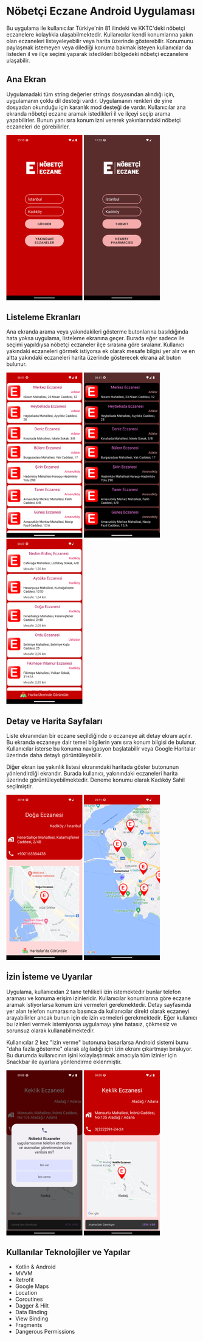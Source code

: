 # Nöbetçi Eczane Android Uygulaması

Bu uygulama ile kullanıcılar Türkiye'nin 81 ilindeki ve KKTC'deki nöbetçi eczanelere kolaylıkla ulaşabilmektedir. Kullanıcılar kendi konumlarına yakın olan eczaneleri listeyeleyebilir veya harita üzerinde gösterebilir. Konumunu paylaşmak istemeyen veya dilediği konuma bakmak isteyen kullanıcılar da listeden il ve ilçe seçimi yaparak istedikleri bölgedeki nöbetçi eczanelere ulaşabilir.

## Ana Ekran

Uygulamadaki tüm string değerler strings dosyasından alındığı için, uygulamanın çoklu dil desteği vardır. Uygulamanın renkleri de yine dosyadan okunduğu için karanlık mod desteği de vardır. Kullanıcılar ana ekranda nöbetçi eczane aramak istedikleri il ve ilçeyi seçip arama yapabilirler. Bunun yanı sıra konum izni vererek yakınlarındaki nöbetçi eczaneleri de görebilirler.

<a href="https://github.com/yemregul94/Android-Nobetci-Eczane/blob/main/screenshots/TR/main_light.png" target="_blank">
<img src="https://github.com/yemregul94/Android-Nobetci-Eczane/blob/main/screenshots/TR/main_light.png" width="200" style="max-width:100%;"></a>

<a href="https://github.com/yemregul94/Android-Nobetci-Eczane/blob/main/screenshots/EN/main_dark.png" target="_blank">
<img src="https://github.com/yemregul94/Android-Nobetci-Eczane/blob/main/screenshots/EN/main_dark.png" width="200" style="max-width:100%;"></a>


## Listeleme Ekranları

Ana ekranda arama veya yakındakileri gösterme butonlarına basıldığında hata yoksa uygulama, listeleme ekranına geçer. Burada eğer sadece ile seçimi yapıldıysa nöbetçi eczaneler ilçe sırasına göre sıralanır. Kullanıcı yakındaki eczaneleri görmek istiyorsa ek olarak mesafe bilgisi yer alır ve en altta yakındaki eczaneleri harita üzerinde gösterecek ekrana ait buton bulunur.

<a href="https://github.com/yemregul94/Android-Nobetci-Eczane/blob/main/screenshots/TR/list_county.png" target="_blank">
<img src="https://github.com/yemregul94/Android-Nobetci-Eczane/blob/main/screenshots/TR/list_county.png" width="200" style="max-width:100%;"></a>

<a href="https://github.com/yemregul94/Android-Nobetci-Eczane/blob/main/screenshots/TR/list_county_dark.png" target="_blank">
<img src="https://github.com/yemregul94/Android-Nobetci-Eczane/blob/main/screenshots/TR/list_county_dark.png" width="200" style="max-width:100%;"></a>

<a href="https://github.com/yemregul94/Android-Nobetci-Eczane/blob/main/screenshots/TR/list_distance.png" target="_blank">
<img src="https://github.com/yemregul94/Android-Nobetci-Eczane/blob/main/screenshots/TR/list_distance.png" width="200" style="max-width:100%;"></a>

## Detay ve Harita Sayfaları

Liste ekranından bir eczane seçildiğinde o eczaneye ait detay ekranı açılır. Bu ekranda eczaneye dair temel bilgilerin yanı sıra konum bilgisi de bulunur. Kullanıcılar isterse bu konuma navigasyon başlatabilir veya Google Haritalar üzerinde daha detaylı görüntüleyebilir. 

Diğer ekran ise yakınlık listesi ekranındaki haritada göster butonunun yönlendirdiği ekrandır. Burada kullanıcı, yakınındaki eczaneleri harita üzerinde görüntüleyebilmektedir. Deneme konumu olarak Kadıköy Sahil seçilmiştir.

<a href="https://github.com/yemregul94/Android-Nobetci-Eczane/blob/main/screenshots/TR/details.png" target="_blank">
<img src="https://github.com/yemregul94/Android-Nobetci-Eczane/blob/main/screenshots/TR/details.png" width="200" style="max-width:100%;"></a>

<a href="https://github.com/yemregul94/Android-Nobetci-Eczane/blob/main/screenshots/TR/map_nearby.png" target="_blank">
<img src="https://github.com/yemregul94/Android-Nobetci-Eczane/blob/main/screenshots/TR/map_nearby.png" width="200" style="max-width:100%;"></a>

## İzin İsteme ve Uyarılar

Uygulama, kullanıcıdan 2 tane tehlikeli izin istemektedir bunlar telefon araması ve konuma erişim izinleridir. Kullanıcılar konumlarına göre eczane aramak istiyorlarsa konum izni vermeleri gerekmektedir. Detay sayfasında yer alan telefon numarasına basınca da kullanıcılar direkt olarak eczaneyi arayabilirler ancak bunun için de izin vermeleri gerekmektedir. Eğer kullanıcı bu izinleri vermek istemiyorsa uygulamayı yine hatasız, çökmesiz ve sorunsuz olarak kullanabilmektedir.

Kullanıcılar 2 kez "izin verme" butonuna basarlarsa Android sistemi bunu "daha fazla gösterme" olarak algıladığı için izin ekranı çıkartmayı bırakıyor. Bu durumda kullanıcının işini kolaylaştırmak amacıyla tüm izinler için Snackbar ile ayarlara yönlendirme eklenmiştir.

<a href="https://github.com/yemregul94/Android-Nobetci-Eczane/blob/main/screenshots/TR/permission.png" target="_blank">
<img src="https://github.com/yemregul94/Android-Nobetci-Eczane/blob/main/screenshots/TR/permission.png" width="200" style="max-width:100%;"></a>

<a href="https://github.com/yemregul94/Android-Nobetci-Eczane/blob/main/screenshots/TR/permission_denied.png" target="_blank">
<img src="https://github.com/yemregul94/Android-Nobetci-Eczane/blob/main/screenshots/TR/permission_denied.png" width="200" style="max-width:100%;"></a>


## Kullanılar Teknolojiler ve Yapılar

- Kotlin & Android
- MVVM
- Retrofit
- Google Maps
- Location
- Coroutines
- Dagger & Hilt
- Data Binding
- View Binding
- Fragments
- Dangerous Permissions
